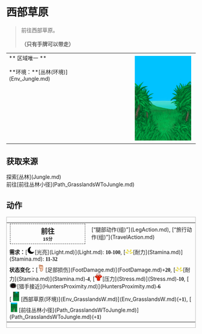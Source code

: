 # 西部草原  
> 前往西部草原。<br><br><b>（只有手牌可以带走）</b>  
  
<table class="table table-bordered" data-toggle="table"  data-show-header="false"><thead style="display:none"><tr ><th  style="width:50%;text-align:left;vertical-align:top;"  >title</th><th  style="width:50%;text-align:left;vertical-align:top;"  ></th></tr></thead><tr ><td  style="width:50%;text-align:left;vertical-align:top;"  >** 区域唯一 **<br><br>**环境：**[丛林(环境)](Env_Jungle.md)</td><td  style="width:50%;text-align:left;vertical-align:top;"  ><div style="float:right; margin:5px"><div class="gamecard" style="width:150px; height:225px;"><a href="Path_JungleToGrasslandsW.md" style="color:black"><img decoding="async" src="Sprite/GrasslandsPath.png" class="cardimage" style="max-width:150px;max-height:225px;"><span style="font-size: 25px;">西部草原</span></a></div></div></td></tr></tbody></table>  
  
## 获取来源  
<div style="display:inline-block"><div class="gamedatalist" style="text-align:left;min-width:200px;min-height:0px;"><div style="display:inline-block"><div style="display:inline-block;vertical-align:middle;">探索</div><div style="display:inline-block;vertical-align:middle;">[丛林](Jungle.md)</div></div></div><div class="gamedatalist" style="text-align:left;min-width:200px;min-height:0px;"><div style="display:inline-block"><div style="display:inline-block;vertical-align:middle;">前往</div><div style="display:inline-block;vertical-align:middle;">[前往丛林小径](Path_GrasslandsWToJungle.md)</div></div></div></div>  
  
## 动作  
<div  style="border:1px solid #BBB"><table><tr><td rowspan="2" style="width:200px;text-align:center;font-size:1.3em;font-weight:bold"><div style="padding:5px;border:1px dashed #333"><div>前往</div><div style="font-size:0.6em;"><font data-toggle="tooltip" data-placement="top" title="1TP">15分</font></div></div></td><td>[“腿部动作(组)”](LegAction.md), [“旅行动作(组)”](TravelAction.md)</td></tr><tr><td></td></tr><tr><td colspan="2"><b>需求：</b>[<div style="width:20px;display:inline-block;text-align:center"><img decoding="async" src="Sprite/Darkness17609.png" href="a.md" style="max-width:20px;max-height:20px;"></div>[光亮](Light.md)](Light.md): <span style="font-family:ui-monospace"><b>10-100</b></span>, [<div style="width:20px;display:inline-block;text-align:center"><img decoding="async" src="Sprite/Tired.png" href="a.md" style="max-width:20px;max-height:20px;"></div>[耐力](Stamina.md)](Stamina.md): <span style="font-family:ui-monospace"><b>11-32</b></span></td></tr><tr><td colspan="2"><b>状态变化：</b>[<div style="width:20px;display:inline-block;text-align:center"><img decoding="async" src="Sprite/Foot.png" href="a.md" style="max-width:20px;max-height:20px;"></div>[足部损伤](FootDamage.md)](FootDamage.md)<span style="font-family:ui-monospace"><b>+20</b></span>, [<div style="width:20px;display:inline-block;text-align:center"><img decoding="async" src="Sprite/Tired.png" href="a.md" style="max-width:20px;max-height:20px;"></div>[耐力](Stamina.md)](Stamina.md)<span style="font-family:ui-monospace"><b>-4</b></span>, [<div style="width:20px;display:inline-block;text-align:center"><img decoding="async" src="Sprite/Stress.png" href="a.md" style="max-width:20px;max-height:20px;"></div>[压力](Stress.md)](Stress.md)<span style="font-family:ui-monospace"><b>-10</b></span>, [<div style="width:20px;display:inline-block;text-align:center"><img decoding="async" src="Sprite/HunterProximity.png" href="a.md" style="max-width:20px;max-height:20px;"></div>[猎手接近](HuntersProximity.md)](HuntersProximity.md)<span style="font-family:ui-monospace"><b>-6</b></span></td></tr><tr><td colspan="2">[<div style="width:25px;display:inline-block;text-align:center"><img decoding="async" src="Sprite/Jungle.png" href="a.md" style="max-width:25px;max-height:25px;"></div>[西部草原(环境)](Env_GrasslandsW.md)](Env_GrasslandsW.md)(<span style="font-family:ui-monospace"><b>+1</b></span>), [<div style="width:25px;display:inline-block;text-align:center"><img decoding="async" src="Sprite/JunglePath.png" href="a.md" style="max-width:25px;max-height:25px;"></div>[前往丛林小径](Path_GrasslandsWToJungle.md)](Path_GrasslandsWToJungle.md)(<span style="font-family:ui-monospace"><b>+1</b></span>)</td></tr></table></div>  
  
  


<script>document.title="西部草原 - 卡牌生存百科 Card Survival Wiki";</script>